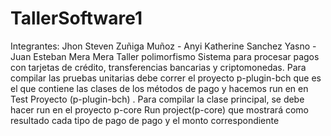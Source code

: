 # TallerSoftware1
Integrantes: Jhon Steven Zuñiga Muñoz - Anyi Katherine Sanchez Yasno - Juan Esteban Mera Mera
Taller polimorfismo
Sistema para procesar pagos con tarjetas de crédito, transferencias bancarias y criptomonedas. 
Para compilar las pruebas unitarias debe correr el proyecto p-plugin-bch que es el que contiene las clases de los métodos de pago y hacemos run en en Test Proyecto (p-plugin-bch) . Para compilar la clase principal, se debe hacer run en el proyecto p-core  Run project(p-core) que mostrará como resultado cada  tipo de pago de pago y el monto correspondiente
